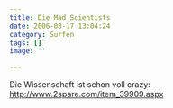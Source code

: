 ```yaml
---
title: Die Mad Scientists
date: 2006-08-17 13:04:24
category: Surfen
tags: []
image: ''

---
```


Die Wissenschaft ist schon voll crazy: <http://www.2spare.com/item_39909.aspx>
